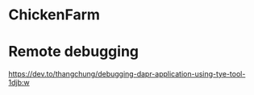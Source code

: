 # ChickenFarm


# Remote debugging 

https://dev.to/thangchung/debugging-dapr-application-using-tye-tool-1djb:w
